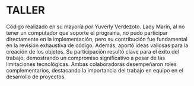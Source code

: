 # TALLER
Código realizado en su mayoría por Yuverly Verdezoto. Lady Marín, al no tener un
computador que soporte el programa, no pudo participar directamente en la
implementación, pero su contribución fue fundamental en la revisión exhaustiva de
código. Además, aportó ideas valiosas para la creación de los objetos. Su participación
resultó clave para el éxito del trabajo, demostrando un compromiso significativo a 
pesar de las limitaciones tecnológicas. Ambas colaboradoras desempeñaron roles 
complementarios, destacando la importancia del trabajo en equipo en el desarrollo de 
proyectos.
